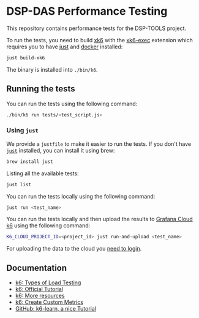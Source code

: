 # DSP-DAS Performance Testing

This repository contains performance tests for the DSP-TOOLS project.

To run the tests, you need to build [xk6](https://k6.io/docs/extensions/#xk6-makes-custom-binaries)
with the [xk6-exec](https://github.com/grafana/xk6-exec) extension which requires you to have
[just](#using-just) and [docker](https://www.docker.com/) installed:

```sh
just build-xk6
```

The binary is installed into `./bin/k6`.

## Running the tests

You can run the tests using the following command:

```sh
./bin/k6 run tests/<test_script.js>
```

### Using `just`

We provide a `justfile` to make it easier to run the tests.
If you don't have [`just`](https://just.systems/man/en/) installed, you can install it using brew:

```sh
brew install just
```

Listing all the available tests:

```sh
just list
```

You can run the tests locally using the following command:

```sh
just run <test_name>
```

You can run the tests locally and then upload the results to
[Grafana Cloud k6](https://grafana.com/docs/grafana-cloud/testing/k6/) using the following command:

```sh
K6_CLOUD_PROJECT_ID=<project_id> just run-and-upload <test_name>
```

For uploading the data to the cloud you [need to login](https://grafana.com/docs/k6/latest/results-output/real-time/cloud/#instructions).

## Documentation

- [k6: Types of Load Testing](https://grafana.com/load-testing/types-of-load-testing/)
- [k6: Official Tutorial](https://k6.io/docs/examples/tutorials/get-started-with-k6/)
- [k6: More resources](https://k6.io/docs/get-started/resources/)
- [k6: Create Custom Metrics](https://k6.io/docs/using-k6/metrics/create-custom-metrics/)
- [GitHub: k6-learn, a nice Tutorial](https://github.com/grafana/k6-learn/blob/main/Modules/II-k6-Foundations/01-Getting-started-with-k6-OSS.md)
